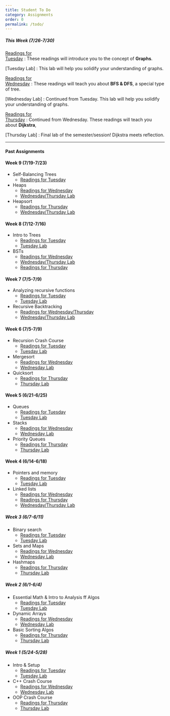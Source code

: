 ```yaml
---
title: Student To Do
category: Assignments
order: 0
permalink: /todo/
---
```


##### This Week (7/26-7/30)
[Readings for<br>Tuesday](/sm21/wk10#tues)
: These readings will introduce you to the concept of **Graphs**.

[Tuesday Lab]
: This lab will help you solidify your understanding of graphs.

[Readings for<br>Wednesday](/sm21/wk10#weds)
: These readings will teach you about **BFS & DFS**, a special type of tree.

[Wednesday Lab]
: Continued from Tuesday. This lab will help you solidify your understanding of graphs.

[Readings for<br>Thursday](/sm21/wk10#thurs)
: Continued from Wednesday. These readings will teach you about **Dijkstra**, 

[Thursday Lab]
: Final lab of the semester/session! Dijkstra meets reflection.

---

#### Past Assignments

#### Week 9 (7/19-7/23)
- Self-Balancing Trees
	- [Readings for Tuesday](/sm21/wk9#tues)
- Heaps
	- [Readings for Wednesday](/sm21/wk9#weds)
	- [Wednesday/Thursday Lab](/sm21/lab21)
- Heapsort
	- [Readings for Thursday](/sm21/wk9#thurs)
	- [Wednesday/Thursday Lab](/sm21/lab21)

#### Week 8 (7/12-7/16)
- Intro to Trees
	- [Readings for Tuesday](/sm21/wk8#tues)
	- [Tuesday Lab](/sm21/lab19)
- BSTs
	- [Readings for Wednesday](/sm21/wk8#weds)
	- [Wednesday/Thursday Lab](/sm21/lab20)
	- [Readings for Thursday](/sm21/wk8#thurs)

#### Week 7 (7/5-7/9)
- Analyzing recursive functions
	- [Readings for Tuesday](/sm21/wk7#tues)
	- [Tuesday Lab](https://www.gradescope.com/courses/271139/assignments/1369321/)
- Recursive Backtracking
	- [Readings for Wednesday/Thursday](/sm21/wk7#weds)
	- [Wednesday/Thursday Lab](/sm21/lab18)

#### Week 6 (7/5-7/9)
- Recursion Crash Course
	- [Readings for Tuesday](/sm21/wk6#tues)
	- [Tuesday Lab](/sm21/lab15)
- Mergesort
	- [Readings for Wednesday](/sm21/wk6#weds)
	- [Wednesday Lab](/sm21/lab16)
- Quicksort
	- [Readings for Thursday](/sm21/wk6#thurs)
	- [Thursday Lab](/sm21/lab16)

#### Week 5 (6/21-6/25)
- Queues
	- [Readings for Tuesday](/sm21/wk5#tues)
	- [Tuesday Lab](/sm21/lab12/)
- Stacks
	- [Readings for Wednesday](/sm21/wk5#weds)
	- [Wednesday Lab](/sm21/lab13/)
- Priority Queues
	- [Readings for Thursday](/sm21/wk5#thurs)
	- [Thursday Lab](/sm21/lab14/)

#### Week 4 (6/14-6/18)
- Pointers and memory
	- [Readings for Tuesday](/sm21/wk4#tues)
	- [Tuesday Lab](/sm21/lab10)
- Linked lists
	- [Readings for Wednesday](/sm21/wk4#weds)
	- [Readings for Thursday](/sm21/wk4#thurs)
	- [Wednesday/Thursday Lab](/sm21/lab11)

##### Week 3 (6/7-6/11)
- Binary search
	- [Readings for Tuesday](/sm21/wk3#tues)  
	- [Tuesday Lab](/sm21/lab07)  
- Sets and Maps
	- [Readings for Wednesday](/sm21/wk3#weds)  
	- [Wednesday Lab](/sm21/lab08)  
- Hashmaps
	- [Readings for Thursday](/sm21/wk3#thurs)  
	- [Thursday Lab](/sm21/lab09)  

##### Week 2 (6/1-6/4)
- Essential Math & Intro to Analysis ff Algos
	- [Readings for Tuesday](/sm21/wk2#tues)
	- [Tuesday Lab](/sm21/lab04)
- Dynamic Arrays
	- [Readings for Wednesday](/sm21/wk2#weds)
	- [Wednesday Lab](/sm21/lab05)
- Basic Sorting Algos
	- [Readings for Thursday](/sm21/wk2#thurs)
	- [Thursday Lab](/sm21/lab06)

##### Week 1 (5/24-5/28)
- Intro & Setup
	- [Readings for Tuesday](/sm21/wk1#tues)
	- [Tuesday Lab](/sm21/lab01)
- C++ Crash Course
	- [Readings for Wednesday](/sm21/wk1#weds)
	- [Wednesday Lab](/sm21/lab02)
- OOP Crash Course
	- [Readings for Thursday](/sm21/wk1#thurs)
	- [Thursday Lab](/sm21/lab03)